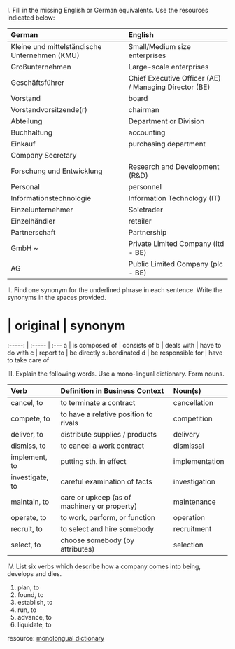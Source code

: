 I. Fill in the missing English or German equivalents. Use the resources indicated below:

German  | English
:------|:-----
Kleine und mittelständische Unternehmen (KMU) | Small/Medium size enterprises
Großunternehmen | Large-scale enterprises
Geschäftsführer | Chief Executive Officer (AE) / Managing Director (BE)
Vorstand | board
Vorstandvorsitzende(r)  | chairman
Abteilung  | Department or Division
Buchhaltung | accounting
Einkauf | purchasing department
  | Company Secretary
Forschung und Entwicklung  | Research and Development (R&D)
Personal	|	personnel
Informationstechnologie	|	Information Technology (IT)
Einzelunternehmer	| Soletrader
Einzelhändler	| retailer
Partnerschaft	|	Partnership
GmbH ~	|	Private Limited Company (ltd - BE)
AG	|	Public Limited Company (plc - BE)

II. Find one synonym for the underlined phrase in each sentence. Write the synonyms in the spaces provided.

 # | original	|	synonym
:-----: | :----- | :---
a | is composed of	|	consists of	
b | deals with | have to do with
c | report to	|	be directly subordinated
d | be responsible for	|	have to take care of

III. Explain the following words. Use a mono-lingual dictionary. Form nouns.

Verb|Definition in Business Context|Noun(s)
:-----|:------|:------
cancel, to | to terminate a contract	|cancellation
compete, to | to have a relative position to rivals|competition
deliver, to | distribute supplies / products | delivery
dismiss, to | to cancel a work contract| dismissal
implement, to | putting sth. in effect |implementation 
investigate, to |  careful examination of facts | investigation
maintain, to| care or upkeep (as of machinery or property) | maintenance
operate, to| to work, perform, or function |operation
recruit, to| to select and hire somebody | recruitment
select, to| choose somebody (by attributes) | selection

IV. List six verbs which describe how a company comes into being, develops and dies.

1. plan, to
2. found, to
3. establish, to
4. run, to
5. advance, to
6. liquidate, to

resource: [monolongual dictionary](http://dictionary.reference.com)
